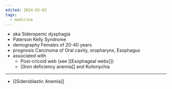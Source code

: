 ```yaml
---
edited: 2024-03-02
tags:
  - medicine
---
```

- aka Sideropenic dysphagia
- Paterson Kelly Syndrome
- demography Females of 20-40 years
- prognosis Carcinoma of Oral cavity, oropharynx, Esophagus
- associated with
	- Post-cricoid web (see [[Esophageal webs]])
	- [[Iron deficiency anemia]] and Koilonychia

---
- [[Sideroblastic Anemia]] 
